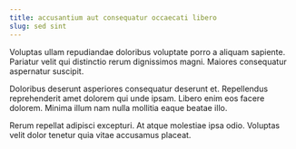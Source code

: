 ```yaml
---
title: accusantium aut consequatur occaecati libero
slug: sed sint
---
```


Voluptas ullam repudiandae doloribus voluptate porro a aliquam sapiente. Pariatur velit qui distinctio rerum dignissimos magni. Maiores consequatur aspernatur suscipit.

Doloribus deserunt asperiores consequatur deserunt et. Repellendus reprehenderit amet dolorem qui unde ipsam. Libero enim eos facere dolorem. Minima illum nam nulla mollitia eaque beatae illo.

Rerum repellat adipisci excepturi. At atque molestiae ipsa odio. Voluptas velit dolor tenetur quia vitae accusamus placeat.
